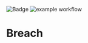 ![Badge](https://img.shields.io/badge/version-v1.9-blue.svg)
![example workflow](https://github.com/github/docs/actions/workflows/main/badge.svg)

# Breach
